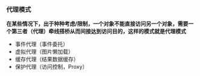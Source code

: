 ### 代理模式

**在某些情况下，出于种种考虑/限制，一个对象不能直接访问另一个对象，需要一个第三者（代理）牵线搭桥从而间接达到访问目的，这样的模式就是代理模式**

* 事件代理（事件委托）
* 虚拟代理（图片懒加载）
* 缓存代理（结果数据缓存）
* 保护代理（访问控制，Proxy）
